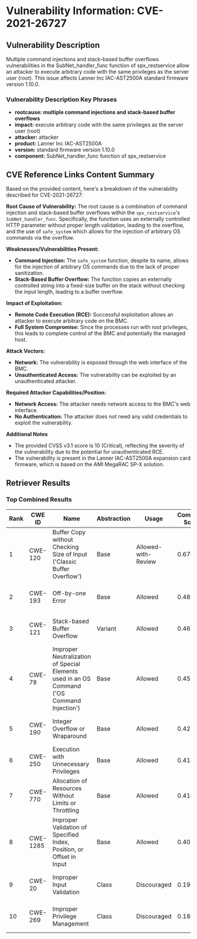 # Vulnerability Information: CVE-2021-26727

## Vulnerability Description
Multiple command injections and stack-based buffer overflows vulnerabilities in the SubNet_handler_func function of spx_restservice allow an attacker to execute arbitrary code with the same privileges as the server user (root). This issue affects Lanner Inc IAC-AST2500A standard firmware version 1.10.0.

### Vulnerability Description Key Phrases
- **rootcause:** **multiple command injections and stack-based buffer overflows**
- **impact:** execute arbitrary code with the same privileges as the server user (root)
- **attacker:** attacker
- **product:** Lanner Inc IAC-AST2500A
- **version:** standard firmware version 1.10.0
- **component:** SubNet_handler_func function of spx_restservice

## CVE Reference Links Content Summary
Based on the provided content, here's a breakdown of the vulnerability described for CVE-2021-26727:

**Root Cause of Vulnerability:**
The root cause is a combination of command injection and stack-based buffer overflows within the `spx_restservice`'s `SubNet_handler_func`. Specifically, the function uses an externally controlled HTTP parameter without proper length validation, leading to the overflow, and the use of `safe_system` which allows for the injection of arbitrary OS commands via the overflow.

**Weaknesses/Vulnerabilities Present:**
*   **Command Injection:** The `safe_system` function, despite its name, allows for the injection of arbitrary OS commands due to the lack of proper sanitization.
*   **Stack-Based Buffer Overflow:** The function copies an externally controlled string into a fixed-size buffer on the stack without checking the input length, leading to a buffer overflow.

**Impact of Exploitation:**
*   **Remote Code Execution (RCE):** Successful exploitation allows an attacker to execute arbitrary code on the BMC.
*   **Full System Compromise:** Since the processes run with root privileges, this leads to complete control of the BMC and potentially the managed host.

**Attack Vectors:**
*   **Network:** The vulnerability is exposed through the web interface of the BMC.
*   **Unauthenticated Access:** The vulnerability can be exploited by an unauthenticated attacker.

**Required Attacker Capabilities/Position:**
*   **Network Access:** The attacker needs network access to the BMC's web interface.
*   **No Authentication:** The attacker does not need any valid credentials to exploit the vulnerability.

**Additional Notes**
*   The provided CVSS v3.1 score is 10 (Critical), reflecting the severity of the vulnerability due to the potential for unauthenticated RCE.
*   The vulnerability is present in the Lanner IAC-AST2500A expansion card firmware, which is based on the AMI MegaRAC SP-X solution.

## Retriever Results

### Top Combined Results

| Rank | CWE ID | Name | Abstraction | Usage | Combined Score | Retrievers | Individual Scores |
|------|--------|------|-------------|-------|---------------|------------|-------------------|
| 1 | CWE-120 | Buffer Copy without Checking Size of Input ('Classic Buffer Overflow') | Base | Allowed-with-Review | 0.6767 | dense, sparse, graph | dense: 0.593, sparse: 0.223, graph: 0.795 |
| 2 | CWE-193 | Off-by-one Error | Base | Allowed | 0.4860 | sparse, graph | sparse: 0.225, graph: 1.000 |
| 3 | CWE-121 | Stack-based Buffer Overflow | Variant | Allowed | 0.4695 | dense, sparse | dense: 0.685, sparse: 0.290 |
| 4 | CWE-78 | Improper Neutralization of Special Elements used in an OS Command ('OS Command Injection') | Base | Allowed | 0.4572 | dense, sparse | dense: 0.673, sparse: 0.210 |
| 5 | CWE-190 | Integer Overflow or Wraparound | Base | Allowed | 0.4217 | sparse, graph | sparse: 0.215, graph: 0.836 |
| 6 | CWE-250 | Execution with Unnecessary Privileges | Base | Allowed | 0.4142 | dense, sparse | dense: 0.602, sparse: 0.198 |
| 7 | CWE-770 | Allocation of Resources Without Limits or Throttling | Base | Allowed | 0.4108 | dense, sparse | dense: 0.605, sparse: 0.188 |
| 8 | CWE-1285 | Improper Validation of Specified Index, Position, or Offset in Input | Base | Allowed | 0.4059 | dense, sparse | dense: 0.588, sparse: 0.195 |
| 9 | CWE-20 | Improper Input Validation | Class | Discouraged | 0.1928 | dense, sparse | dense: 0.613, sparse: 0.217 |
| 10 | CWE-269 | Improper Privilege Management | Class | Discouraged | 0.1804 | dense, sparse | dense: 0.587, sparse: 0.191 |

